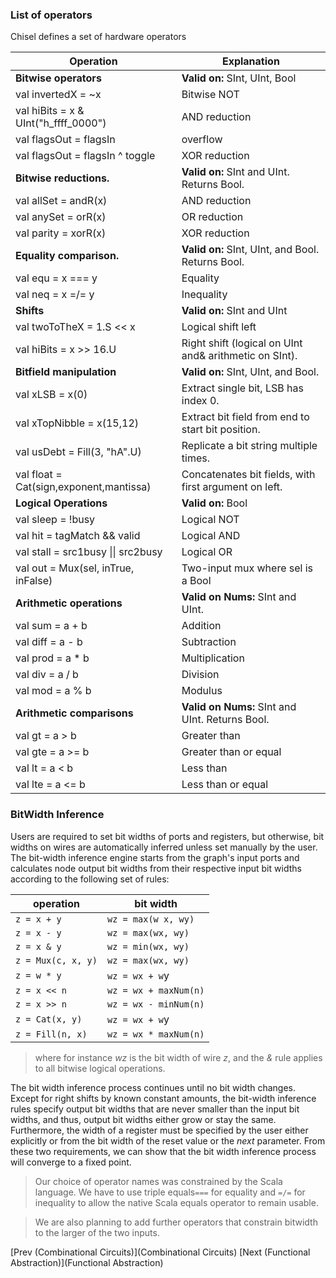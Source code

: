 ### List of operators
Chisel defines a set of hardware operators

| Operation        | Explanation |
| ---------        | ---------           |
| **Bitwise operators**                     | **Valid on:** SInt, UInt, Bool    |
| val invertedX = ~x                        | Bitwise NOT |
| val hiBits = x & UInt("h_ffff_0000")      | AND reduction                     |     
| val flagsOut = flagsIn | overflow         | OR reduction                      |   
| val flagsOut = flagsIn ^ toggle           | XOR reduction                     |  
| **Bitwise reductions.**                   | **Valid on:** SInt and UInt. Returns Bool. |
| val allSet = andR(x)                      | AND reduction                     |   
| val anySet = orR(x)                       | OR reduction                      |  
| val parity = xorR(x)                      | XOR reduction                     |   
| **Equality comparison.**                  | **Valid on:** SInt, UInt, and Bool. Returns Bool. |
| val equ = x === y                         | Equality                          |
| val neq = x =/= y                         | Inequality                        |
| **Shifts**                                | **Valid on:** SInt and UInt       |
| val twoToTheX = 1.S << x                  | Logical shift left                |
| val hiBits = x >> 16.U                    | Right shift (logical on UInt and& arithmetic on SInt). |  
| **Bitfield manipulation**                 | **Valid on:** SInt, UInt, and Bool. |
| val xLSB = x(0)                           | Extract single bit, LSB has index 0.     |  
| val xTopNibble = x(15,12)                 | Extract bit field from end to start bit position.     |            
| val usDebt = Fill(3, "hA".U)              | Replicate a bit string multiple times.     |               
| val float = Cat(sign,exponent,mantissa)   | Concatenates bit fields, with first argument on left.     |
| **Logical Operations**                    | **Valid on:** Bool                                                                             
| val sleep = !busy                         | Logical NOT                       |       
| val hit = tagMatch && valid               | Logical AND                       |                 
| val stall = src1busy \|\| src2busy          | Logical OR                        |                     
| val out = Mux(sel, inTrue, inFalse)       | Two-input mux where sel is a Bool |                                               
| **Arithmetic operations**                 | **Valid on Nums:** SInt and UInt.  |
| val sum = a + b                           | Addition                           |           
| val diff = a - b                          | Subtraction                        |            
| val prod = a * b                          | Multiplication                     |            
| val div = a / b                           | Division                           |           
| val mod = a % b                           | Modulus                            |           
| **Arithmetic comparisons**                | **Valid on Nums:** SInt and UInt. Returns Bool. |
| val gt = a > b                            | Greater than                       |      
| val gte = a >= b                          | Greater than or equal              |                 
| val lt = a < b                            | Less than                          |   
| val lte = a <= b                          | Less than or equal                 |              


### BitWidth Inference
Users are required to set bit widths of ports and registers, but otherwise,
bit widths on wires are automatically inferred unless set manually by the user.
The bit-width inference engine starts from the graph's input ports and 
calculates node output bit widths from their respective input bit widths according to the following set of rules:

| operation        | bit width           |
| ---------        | ---------           |
| ```z = x + y```        | ```wz = max(w x, wy)```   |
| ```z = x - y```        | ```wz = max(wx, wy)```    |
| ```z = x & y```        | ```wz = min(wx, wy)```    |
| ```z = Mux(c, x, y)``` | ```wz = max(wx, wy)```    |
| ```z = w * y```        | ```wz = wx + w```y        |
| ```z = x << n```       | ```wz = wx + maxNum(n)``` |
| ```z = x >> n```       | ```wz = wx - minNum(n)``` |
| ```z = Cat(x, y)```    | ```wz = wx + w```y        |
| ```z = Fill(n, x)```   | ```wz = wx * maxNum(n)``` |
>where for instance *wz* is the bit width of wire *z*, and the *&*
rule applies to all bitwise logical operations.

The bit width inference process continues until no bit width changes.
Except for right shifts by known constant amounts, the bit-width
inference rules specify output bit widths that are never smaller than
the input bit widths, and thus, output bit widths either grow or stay
the same.  Furthermore, the width of a register must be specified by
the user either explicitly or from the bit width of the reset value or
the *next* parameter.
From these two requirements, we can show that the bit width inference
process will converge to a fixed point.

>Our choice of operator names was constrained by the Scala language.
We have to use triple equals```===``` for equality and ```=/=```
for inequality to allow the
native Scala equals operator to remain usable.

>We are also planning to add further operators that constrain bitwidth
to the larger of the two inputs.

[Prev (Combinational Circuits)](Combinational Circuits)  [Next (Functional Abstraction)](Functional Abstraction)